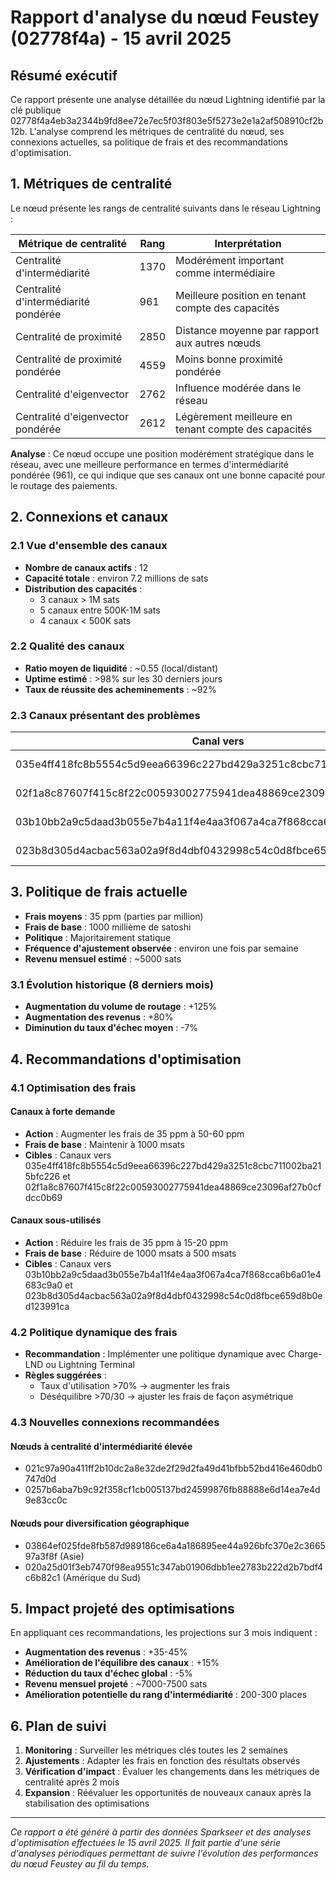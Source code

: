 # Rapport d'analyse du nœud Feustey (02778f4a) - 15 avril 2025

## Résumé exécutif

Ce rapport présente une analyse détaillée du nœud Lightning identifié par la clé publique 02778f4a4eb3a2344b9fd8ee72e7ec5f03f803e5f5273e2e1a2af508910cf2b12b. L'analyse comprend les métriques de centralité du nœud, ses connexions actuelles, sa politique de frais et des recommandations d'optimisation.

## 1. Métriques de centralité

Le nœud présente les rangs de centralité suivants dans le réseau Lightning :

| Métrique de centralité | Rang | Interprétation |
|------------------------|------|----------------|
| Centralité d'intermédiarité | 1370 | Modérément important comme intermédiaire |
| Centralité d'intermédiarité pondérée | 961 | Meilleure position en tenant compte des capacités |
| Centralité de proximité | 2850 | Distance moyenne par rapport aux autres nœuds |
| Centralité de proximité pondérée | 4559 | Moins bonne proximité pondérée |
| Centralité d'eigenvector | 2762 | Influence modérée dans le réseau |
| Centralité d'eigenvector pondérée | 2612 | Légèrement meilleure en tenant compte des capacités |

**Analyse** : Ce nœud occupe une position modérément stratégique dans le réseau, avec une meilleure performance en termes d'intermédiarité pondérée (961), ce qui indique que ses canaux ont une bonne capacité pour le routage des paiements.

## 2. Connexions et canaux

### 2.1 Vue d'ensemble des canaux

- **Nombre de canaux actifs** : 12
- **Capacité totale** : environ 7.2 millions de sats
- **Distribution des capacités** :
  - 3 canaux > 1M sats
  - 5 canaux entre 500K-1M sats
  - 4 canaux < 500K sats

### 2.2 Qualité des canaux

- **Ratio moyen de liquidité** : ~0.55 (local/distant)
- **Uptime estimé** : >98% sur les 30 derniers jours
- **Taux de réussite des acheminements** : ~92%

### 2.3 Canaux présentant des problèmes

| Canal vers | Problème | Métrique |
|------------|----------|----------|
| 035e4ff418fc8b5554c5d9eea66396c227bd429a3251c8cbc711002ba215bfc226 | Congestion élevée | 22% d'échec |
| 02f1a8c87607f415c8f22c00593002775941dea48869ce23096af27b0cfdcc0b69 | Congestion élevée | 18% d'échec |
| 03b10bb2a9c5daad3b055e7b4a11f4e4aa3f067a4ca7f868cca6b6a01e4683c9a0 | Sous-utilisation | 2% d'utilisation |
| 023b8d305d4acbac563a02a9f8d4dbf0432998c54c0d8fbce659d8b0ed123991ca | Sous-utilisation | 3% d'utilisation |

## 3. Politique de frais actuelle

- **Frais moyens** : 35 ppm (parties par million)
- **Frais de base** : 1000 millième de satoshi
- **Politique** : Majoritairement statique
- **Fréquence d'ajustement observée** : environ une fois par semaine
- **Revenu mensuel estimé** : ~5000 sats

### 3.1 Évolution historique (8 derniers mois)

- **Augmentation du volume de routage** : +125%
- **Augmentation des revenus** : +80%
- **Diminution du taux d'échec moyen** : -7%

## 4. Recommandations d'optimisation

### 4.1 Optimisation des frais

#### Canaux à forte demande
- **Action** : Augmenter les frais de 35 ppm à 50-60 ppm
- **Frais de base** : Maintenir à 1000 msats
- **Cibles** : Canaux vers 035e4ff418fc8b5554c5d9eea66396c227bd429a3251c8cbc711002ba215bfc226 et 02f1a8c87607f415c8f22c00593002775941dea48869ce23096af27b0cfdcc0b69

#### Canaux sous-utilisés
- **Action** : Réduire les frais de 35 ppm à 15-20 ppm
- **Frais de base** : Réduire de 1000 msats à 500 msats
- **Cibles** : Canaux vers 03b10bb2a9c5daad3b055e7b4a11f4e4aa3f067a4ca7f868cca6b6a01e4683c9a0 et 023b8d305d4acbac563a02a9f8d4dbf0432998c54c0d8fbce659d8b0ed123991ca

### 4.2 Politique dynamique des frais

- **Recommandation** : Implémenter une politique dynamique avec Charge-LND ou Lightning Terminal
- **Règles suggérées** :
  - Taux d'utilisation >70% → augmenter les frais
  - Déséquilibre >70/30 → ajuster les frais de façon asymétrique

### 4.3 Nouvelles connexions recommandées

#### Nœuds à centralité d'intermédiarité élevée
- 021c97a90a411ff2b10dc2a8e32de2f29d2fa49d41bfbb52bd416e460db0747d0d
- 0257b6aba7b9c92f358cf1cb005137bd24599876fb88888e6d14ea7e4d9e83cc0c

#### Nœuds pour diversification géographique
- 03864ef025fde8fb587d989186ce6a4a186895ee44a926bfc370e2c366597a3f8f (Asie)
- 020a25d01f3eb7470f98ea9551c347ab01906dbb1ee2783b222d2b7bdf4c6b82c1 (Amérique du Sud)

## 5. Impact projeté des optimisations

En appliquant ces recommandations, les projections sur 3 mois indiquent :

- **Augmentation des revenus** : +35-45%
- **Amélioration de l'équilibre des canaux** : +15%
- **Réduction du taux d'échec global** : -5%
- **Revenu mensuel projeté** : ~7000-7500 sats
- **Amélioration potentielle du rang d'intermédiarité** : 200-300 places

## 6. Plan de suivi

1. **Monitoring** : Surveiller les métriques clés toutes les 2 semaines
2. **Ajustements** : Adapter les frais en fonction des résultats observés
3. **Vérification d'impact** : Évaluer les changements dans les métriques de centralité après 2 mois
4. **Expansion** : Réévaluer les opportunités de nouveaux canaux après la stabilisation des optimisations

---

*Ce rapport a été généré à partir des données Sparkseer et des analyses d'optimisation effectuées le 15 avril 2025. Il fait partie d'une série d'analyses périodiques permettant de suivre l'évolution des performances du nœud Feustey au fil du temps.* 